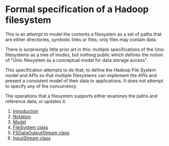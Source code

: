 <!---
  Licensed under the Apache License, Version 2.0 (the "License");
  you may not use this file except in compliance with the License.
  You may obtain a copy of the License at
  
   http://www.apache.org/licenses/LICENSE-2.0
  
  Unless required by applicable law or agreed to in writing, software
  distributed under the License is distributed on an "AS IS" BASIS,
  WITHOUT WARRANTIES OR CONDITIONS OF ANY KIND, either express or implied.
  See the License for the specific language governing permissions and
  limitations under the License. See accompanying LICENSE file.
-->
  
# Formal specification of a Hadoop filesystem
 
This is an attempt to model the contents a filesystem as a set of paths that 
are either directories, symbolic links or files; only files may contain data.

There is surprisingly little prior art in this: multiple specifications of
the Unix filesystems as a tree of inodes, but nothing public which defines the
notion of "Unix filesystem as a conceptual model for data storage access". 

This specification attempts to do that; to define the Hadoop File System model
and APIs so that multiple filesystems can implement the APIs and present a consistent
model of their data to applications. It does not attempt to specify any of the
concurrency  

The operations that a filesystem supports either examines the paths and
reference data, or updates it.


1. [Introduction](introduction.html)
1. [Notation](notation.html)
1. [Model](model.html)
1. [FileSystem class](class_filesystem.html)
1. [FSDataOutputStream class](fsdataoutputstream_syncable.html)
1. [InputStream class](inputstream_seekable_positionedreadable.html)
